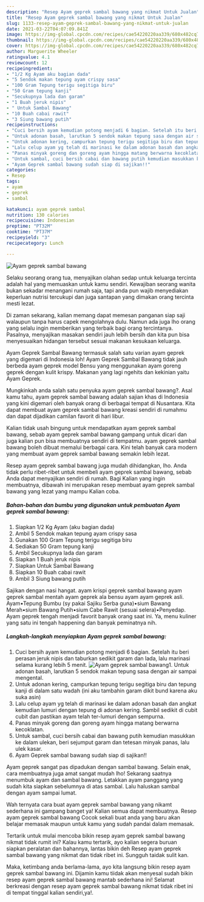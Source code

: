 ```yaml
---
description: "Resep Ayam geprek sambal bawang yang nikmat Untuk Jualan"
title: "Resep Ayam geprek sambal bawang yang nikmat Untuk Jualan"
slug: 1133-resep-ayam-geprek-sambal-bawang-yang-nikmat-untuk-jualan
date: 2021-03-22T04:07:09.841Z
image: https://img-global.cpcdn.com/recipes/cae54220220aa339/680x482cq70/ayam-geprek-sambal-bawang-foto-resep-utama.jpg
thumbnail: https://img-global.cpcdn.com/recipes/cae54220220aa339/680x482cq70/ayam-geprek-sambal-bawang-foto-resep-utama.jpg
cover: https://img-global.cpcdn.com/recipes/cae54220220aa339/680x482cq70/ayam-geprek-sambal-bawang-foto-resep-utama.jpg
author: Marguerite Wheeler
ratingvalue: 4.1
reviewcount: 12
recipeingredient:
- "1/2 Kg Ayam aku bagian dada"
- "5 Sendok makan tepung ayam crispy sasa"
- "100 Gram Tepung terigu segitiga biru"
- "50 Gram tepung kanji"
- "Secukupnya lada dan garam"
- "1 Buah jeruk nipis"
- " Untuk Sambal Bawang"
- "10 Buah cabai rawit"
- "3 Siung bawang putih"
recipeinstructions:
- "Cuci bersih ayam kemudian potong menjadi 6 bagian. Setelah itu beri perasan jeruk nipis dan taburkan sedikit garam dan lada, lalu marinasi selama kurang lebih 5 menit."
- "Untuk adonan basah, larutkan 5 sendok makan tepung sasa dengan air sampai mengental."
- "Untuk adonan kering, campurkan tepung terigu segitiga biru dan tepung kanji di dalam satu wadah (ini aku tambahin garam dikit bund karena aku suka asin)"
- "Lalu celup ayam yg telah di marinasi ke dalam adonan basah dan angkat kemudian lumuri dengan tepung di adonan kering. Sambil sedikit di cubit cubit dan pastikan ayam telah ter-lumuri dengan sempurna."
- "Panas minyak goreng dan goreng ayam hingga matang berwarna kecoklatan."
- "Untuk sambal, cuci bersih cabai dan bawang putih kemudian masukkan ke dalam ulekan, beri sejumput garam dan tetesan minyak panas, lalu ulek kasar."
- "Ayam Geprek sambal bawang sudah siap di sajikan!!"
categories:
- Resep
tags:
- ayam
- geprek
- sambal

katakunci: ayam geprek sambal 
nutrition: 130 calories
recipecuisine: Indonesian
preptime: "PT32M"
cooktime: "PT37M"
recipeyield: "3"
recipecategory: Lunch

---
```



![Ayam geprek sambal bawang](https://img-global.cpcdn.com/recipes/cae54220220aa339/680x482cq70/ayam-geprek-sambal-bawang-foto-resep-utama.jpg)

Selaku seorang orang tua, menyajikan olahan sedap untuk keluarga tercinta adalah hal yang memuaskan untuk kamu sendiri. Kewajiban seorang  wanita bukan sekadar menangani rumah saja, tapi anda pun wajib menyediakan keperluan nutrisi tercukupi dan juga santapan yang dimakan orang tercinta mesti lezat.

Di zaman  sekarang, kalian memang dapat memesan panganan siap saji walaupun tanpa harus capek mengolahnya dulu. Namun ada juga lho orang yang selalu ingin memberikan yang terbaik bagi orang tercintanya. Pasalnya, menyajikan masakan sendiri jauh lebih bersih dan kita pun bisa menyesuaikan hidangan tersebut sesuai makanan kesukaan keluarga. 

Ayam Geprek Sambal Bawang termasuk salah satu varian ayam geprek yang digemari di Indonesia loh! Ayam Geprek Sambal Bawang tidak jauh berbeda ayam geprek model Bensu yang menggunakan ayam goreng geprek dengan kulit krispy. Makanan yang lagi ngehits dan kekinian yaitu Ayam Geprek.

Mungkinkah anda salah satu penyuka ayam geprek sambal bawang?. Asal kamu tahu, ayam geprek sambal bawang adalah sajian khas di Indonesia yang kini digemari oleh banyak orang di berbagai tempat di Nusantara. Kita dapat membuat ayam geprek sambal bawang kreasi sendiri di rumahmu dan dapat dijadikan camilan favorit di hari libur.

Kalian tidak usah bingung untuk mendapatkan ayam geprek sambal bawang, sebab ayam geprek sambal bawang gampang untuk dicari dan juga kalian pun bisa membuatnya sendiri di tempatmu. ayam geprek sambal bawang boleh dibuat memalui berbagai cara. Kini telah banyak cara modern yang membuat ayam geprek sambal bawang semakin lebih lezat.

Resep ayam geprek sambal bawang juga mudah dihidangkan, lho. Anda tidak perlu ribet-ribet untuk membeli ayam geprek sambal bawang, sebab Anda dapat menyajikan sendiri di rumah. Bagi Kalian yang ingin membuatnya, dibawah ini merupakan resep membuat ayam geprek sambal bawang yang lezat yang mampu Kalian coba.

<!--inarticleads1-->

##### Bahan-bahan dan bumbu yang digunakan untuk pembuatan Ayam geprek sambal bawang:

1. Siapkan 1/2 Kg Ayam (aku bagian dada)
1. Ambil 5 Sendok makan tepung ayam crispy sasa
1. Gunakan 100 Gram Tepung terigu segitiga biru
1. Sediakan 50 Gram tepung kanji
1. Ambil Secukupnya lada dan garam
1. Siapkan 1 Buah jeruk nipis
1. Siapkan  Untuk Sambal Bawang
1. Siapkan 10 Buah cabai rawit
1. Ambil 3 Siung bawang putih


Sajikan dengan nasi hangat. ayam krispi geprek sambal bawang ayam geprek sambal mentah ayam geprek ala bensu ayam ayam geprek asli. Ayam•Tepung Bumbu (sy pakai Sajiku Serba guna)•sium Bawang Merah•sium Bawang Putih•sium Cabe Rawit (sesuai selera)•Penyedap. Ayam geprek tengah menjadi favorit banyak orang saat ini. Ya, menu kuliner yang satu ini tengah happening dan banyak peminatnya nih. 

<!--inarticleads2-->

##### Langkah-langkah menyiapkan Ayam geprek sambal bawang:

1. Cuci bersih ayam kemudian potong menjadi 6 bagian. Setelah itu beri perasan jeruk nipis dan taburkan sedikit garam dan lada, lalu marinasi selama kurang lebih 5 menit.
<img src="https://img-global.cpcdn.com/steps/c1a067b198a21094/160x128cq70/ayam-geprek-sambal-bawang-langkah-memasak-1-foto.jpg" alt="Ayam geprek sambal bawang">1. Untuk adonan basah, larutkan 5 sendok makan tepung sasa dengan air sampai mengental.
1. Untuk adonan kering, campurkan tepung terigu segitiga biru dan tepung kanji di dalam satu wadah (ini aku tambahin garam dikit bund karena aku suka asin)
1. Lalu celup ayam yg telah di marinasi ke dalam adonan basah dan angkat kemudian lumuri dengan tepung di adonan kering. Sambil sedikit di cubit cubit dan pastikan ayam telah ter-lumuri dengan sempurna.
1. Panas minyak goreng dan goreng ayam hingga matang berwarna kecoklatan.
1. Untuk sambal, cuci bersih cabai dan bawang putih kemudian masukkan ke dalam ulekan, beri sejumput garam dan tetesan minyak panas, lalu ulek kasar.
1. Ayam Geprek sambal bawang sudah siap di sajikan!!


Ayam geprek sangat pas dipadukan dengan sambal bawang. Selain enak, cara membuatnya juga amat sangat mudah lho! Sekarang saatnya menumbuk ayam dan sambal bawang. Letakkan ayam panggang yang sudah kita siapkan sebelumnya di atas sambal. Lalu haluskan sambal dengan ayam sampai lumat. 

Wah ternyata cara buat ayam geprek sambal bawang yang nikamt sederhana ini gampang banget ya! Kalian semua dapat membuatnya. Resep ayam geprek sambal bawang Cocok sekali buat anda yang baru akan belajar memasak maupun untuk kamu yang sudah pandai dalam memasak.

Tertarik untuk mulai mencoba bikin resep ayam geprek sambal bawang nikmat tidak rumit ini? Kalau kamu tertarik, ayo kalian segera buruan siapkan peralatan dan bahannya, lantas bikin deh Resep ayam geprek sambal bawang yang nikmat dan tidak ribet ini. Sungguh taidak sulit kan. 

Maka, ketimbang anda berlama-lama, ayo kita langsung bikin resep ayam geprek sambal bawang ini. Dijamin kamu tiidak akan menyesal sudah bikin resep ayam geprek sambal bawang mantab sederhana ini! Selamat berkreasi dengan resep ayam geprek sambal bawang nikmat tidak ribet ini di tempat tinggal kalian sendiri,ya!.

